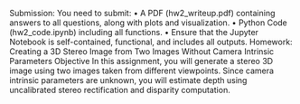 Submission:
You need to submit:
• A PDF (hw2_writeup.pdf) containing answers to all questions, along with
plots and visualization.
• Python Code (hw2_code.ipynb) including all functions.
• Ensure that the Jupyter Notebook is self-contained, functional, and includes
all outputs.
Homework: Creating a 3D Stereo Image from Two Images Without Camera Intrinsic
Parameters
Objective
In this assignment, you will generate a stereo 3D image using two images taken from different
viewpoints. Since camera intrinsic parameters are unknown, you will estimate depth
using uncalibrated stereo rectification and disparity computation.
